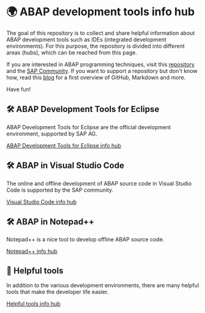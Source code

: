 # :earth_africa: ABAP development tools info hub

The goal of this repository is to collect and share helpful information about ABAP development tools such as IDEs (integrated development environments). For this purpose, the repository is divided into different areas (hubs), which can be reached from this page.

If you are interested in ABAP programming techniques, visit this [repository](https://github.com/DennstedtB/SAP-Development-Info-Hub) and the [SAP Community](https://community.sap.com/). If you want to support a repository but don't know how, read this [blog](https://blogs.sap.com/2020/01/28/github-markdown-visual-studio-code-and-git-to-share-knowledge/) for a first overview of GitHub, Markdown and more.

Have fun!

## :hammer_and_wrench: ABAP Development Tools for Eclipse

ABAP Development Tools for Eclipse are the official development environment, supported by SAP AG.

[ABAP Development Tools for Eclipse info hub](/Eclipse/readme.md)

## :hammer_and_wrench: ABAP in Visual Studio Code

The online and offline development of ABAP source code in Visual Studio Code is supported by the SAP community.

[Visual Studio Code info hub](/VS-Code/readme.md)

## :hammer_and_wrench: ABAP in Notepad++

Notepad++ is a nice tool to develop offline ABAP source code.

[Notepad++ info hub](/notepad++/readme.md)

## :toolbox: Helpful tools

In addition to the various development environments, there are many helpful tools that make the developer life easier.

[Helpful tools info hub](/tools/readme.md)
